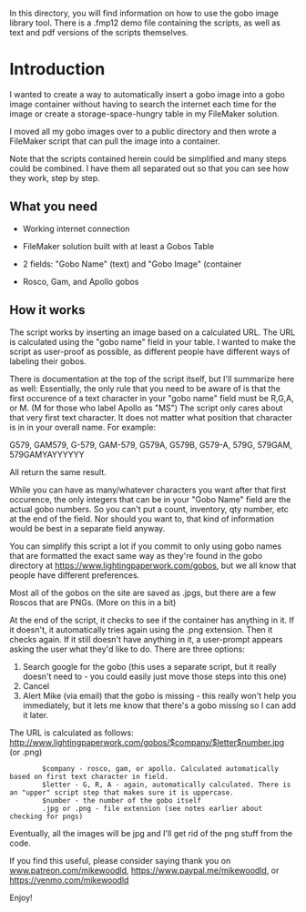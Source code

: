 In this directory, you will find information on how to use the gobo image library tool. 
There is a .fmp12 demo file containing the scripts, as well as text and pdf versions of the scripts themselves.


<h1>Introduction</h1>
I wanted to create a way to automatically insert a gobo image into a gobo image container without having to search the internet each time for the image or create a storage-space-hungry table in my FileMaker solution. 

I moved all my gobo images over to a public directory and then wrote a FileMaker script that can pull the image into a container. 

Note that the scripts contained herein could be simplified and many steps could be combined. I have them all separated out so that you can see how they work, step by step. 

<h2>What you need</h2>

- Working internet connection

- FileMaker solution built with at least a Gobos Table

- 2 fields: "Gobo Name" (text) and "Gobo Image" (container

- Rosco, Gam, and Apollo gobos

<h2>How it works</h2>

The script works by inserting an image based on a calculated URL. The URL is calculated using the "gobo name" field in your table. 
I wanted to make the script as user-proof as possible, as different people have different ways of labeling their gobos. 

There is documentation at the top of the script itself, but I'll summarize here as well:
Essentially, the only rule that you need to be aware of is that the first occurence of a text character in your "gobo name" field must be R,G,A, or M. (M for those who label Apollo as "MS") The script only cares about that very first text character. It does not matter what position that character is in in your overall name. For example:

G579, GAM579, G-579, GAM-579, G579A, G579B, G579-A, 579G, 579GAM, 579GAMYAYYYYYY

All return the same result. 

While you can have as many/whatever characters you want after that first occurence, the only integers that can be in your "Gobo Name" field are the actual gobo numbers. So you can't put a count, inventory, qty number, etc at the end of the field. Nor should you want to, that kind of information would be best in a separate field anyway.

You can simplify this script a lot if you commit to only using gobo names that are formatted the exact same way as they're found in the gobo directory at https://www.lightingpaperwork.com/gobos, but we all know that people have different preferences. 


Most all of the gobos on the site are saved as .jpgs, but there are a few Roscos that are PNGs. (More on this in a bit)

At the end of the script, it checks to see if the container has anything in it. If it doesn't, it automatically tries again using the .png extension. Then it checks again. If it still doesn't have anything in it, a user-prompt appears asking the user what they'd like to do. There are three options:

1) Search google for the gobo (this uses a separate script, but it really doesn't need to - you could easily just move those steps into this one)
2) Cancel
3) Alert Mike (via email) that the gobo is missing - this really won't help you immediately, but it lets me know that there's a gobo missing so I can add it later. 

The URL is calculated as follows:
            http://www.lightingpaperwork.com/gobos/$company/$letter$number.jpg (or .png)
            
            $company - rosco, gam, or apollo. Calculated automatically based on first text character in field.
            $letter - G, R, A - again, automatically calculated. There is an "upper" script step that makes sure it is uppercase.
            $number - the number of the gobo itself
            .jpg or .png - file extension (see notes earlier about checking for pngs)
            
Eventually, all the images will be jpg and I'll get rid of the png stuff from the code.

If you find this useful, please consider saying thank you on www.patreon.com/mikewoodld, https://www.paypal.me/mikewoodld, or https://venmo.com/mikewoodld


Enjoy!
            

